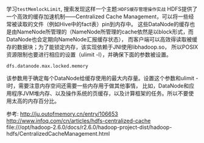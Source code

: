 学习`testMemlockLimit`, 搜索发现这样一个主题:`HDFS缓存管理操作实战`
HDFS提供了一个高效的缓存加速机制——Centralized Cache Management，可以将一些经常被读取的文件（例如Hive中的fact表）pin到内存中。
这些DataNode的缓存也是由NameNode所管理的（NameNode所管理的cache依然是以block形式，而DataNode也会定期向NameNode汇报缓存状态），
而客户端可以高效得读取被缓存的数据块；为了能锁定内存，该实现依赖于JNI使用libhadoop.so，
所以POSIX资源限制也要进行相应的设置（ulimit -l），并确保下面的参数被设置。

`dfs.datanode.max.locked.memory`

该参数用于确定每个DataNode给缓存使用的最大内存量。设置这个参数和ulimit -l时，需要注意内存空间还需要一些内存用于做其他事情，
比如，DataNode和应用程序JVM堆内存、以及操作系统的页缓存，以及计算框架的任务。所以不要使用太高的内存百分比。



参考:
http://ju.outofmemory.cn/entry/106653
http://www.infoq.com/cn/articles/hdfs-centralized-cache
file:///opt/hadoop-2.6.0/docs/r2.6.0/hadoop-project-dist/hadoop-hdfs/CentralizedCacheManagement.html